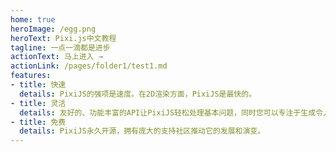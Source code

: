 ```yaml
---
home: true
heroImage: /egg.png
heroText: Pixi.js中文教程
tagline: 一点一滴都是进步
actionText: 马上进入 →
actionLink: /pages/folder1/test1.md
features:
- title: 快速
  details: PixiJS的强项是速度。在2D渲染方面，PixiJS是最快的。
- title: 灵活
  details: 友好的、功能丰富的API让PixiJS轻松处理基本问题，同时您可以专注于生成令人难以置信的多平台体验。
- title: 免费
  details: PixiJS永久开源，拥有庞大的支持社区推动它的发展和演变。
---
```


<!-- <ClientOnly>
  <BottomData/>
</ClientOnly> -->